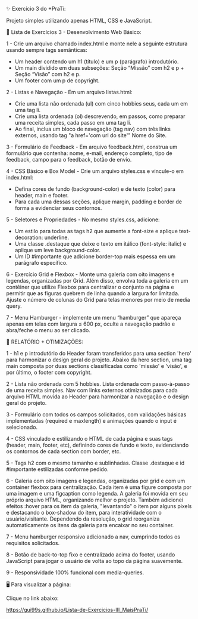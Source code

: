 ✨ Exercício 3 do +PraTi:

Projeto simples utilizando apenas HTML, CSS e JavaScript.



📜 Lista de Exercícios 3 - Desenvolvimento Web Básico:

1 - Crie um arquivo chamado index.html e monte nele a seguinte estrutura usando sempre tags semânticas:
- Um header contendo um h1 (título) e um p (parágrafo) introdutório.
- Um main dividido em duas subseções: Seção “Missão” com h2 e p + Seção “Visão” com h2 e p.
- Um footer com um p de copyright.


2 - Listas e Navegação - Em um arquivo listas.html:
- Crie uma lista não ordenada (ul) com cinco hobbies seus, cada um em uma tag li.
- Crie uma lista ordenada (ol) descrevendo, em passos, como preparar uma receita simples, cada passo em uma tag li.
- Ao final, inclua um bloco de navegação (tag nav) com três links externos, usando tag "a href='com url do site'" Nome do Site.


3 - Formulário de Feedback - Em arquivo feedback.html, construa um formulário que contenha: nome, e-mail, endereço completo, tipo de feedback, campo para o feedback, botão de envio.


4 - CSS Básico e Box Model - Crie um arquivo styles.css e vincule-o em index.html:
- Defina cores de fundo (background-color) e de texto (color) para header, main e footer.
- Para cada uma dessas seções, aplique margin, padding e border de forma a evidenciar seus contornos.


5 - Seletores e Propriedades - No mesmo styles.css, adicione: 
- Um estilo para todas as tags h2 que aumente a font-size e aplique text-decoration: underline.
- Uma classe .destaque que deixe o texto em itálico (font-style: italic) e aplique um leve background-color.
- Um ID #importante que adicione border-top mais espessa em um parágrafo específico.


6 - Exercício Grid e Flexbox - Monte uma galeria com oito imagens e legendas, organizadas por Grid. Além disso, envolva toda a galeria em um contêiner que utilize Flexbox para centralizar o conjunto na página e permitir que as figuras quebrem de linha quando a largura for limitada. Ajuste o número de colunas do Grid para telas menores por meio de media query.


7 - Menu Hamburger - implemente um menu “hamburger” que apareça apenas em telas com largura ≤ 600 px, oculte a navegação padrão e abra/feche o menu ao ser clicado.



📝 RELATÓRIO + OTIMIZAÇÕES:

1 - h1 e p introdutório do Header foram transferidos para uma section 'hero' para harmonizar o design geral do projeto. Abaixo da hero section, uma tag main composta por duas sections classificadas como 'missão' e 'visão', e por último, o footer com copyright. 


2 - Lista não ordenada com 5 hobbies. Lista ordenada com passo-à-passo de uma receita simples. Nav com links externos otimizados para cada arquivo HTML movida ao Header para harmonizar a navegação e o design geral do projeto.


3 - Formulário com todos os campos solicitados, com validações básicas implementadas (required e maxlength) e animações quando o input é selecionado.


4 - CSS vinculado e estilizando o HTML de cada página e suas tags (header, main, footer, etc), definindo cores de fundo e texto, evidenciando os contornos de cada section com border, etc.


5 - Tags h2 com o mesmo tamanho e sublinhadas. Classe .destaque e id #importante estilizadas conforme pedido. 


6 - Galeria com oito imagens e legendas, organizadas por grid e com um container flexbox para centralização. Cada item é uma figure composta por uma imagem e uma figcaption como legenda. A galeria foi movida em seu próprio arquivo HTML, organizando melhor o projeto. Também adicionei efeitos :hover para os item da galeria, "levantando" o item por alguns pixels e destacando o box-shadow do item, para interatividade com o usuário/visitante. Dependendo da resolução, o grid reorganiza automaticamente os itens da galeria para encaixar no seu container.


7 - Menu hamburger responsivo adicionado a nav, cumprindo todos os requisitos solicitados.


8 - Botão de back-to-top fixo e centralizado acima do footer, usando JavaScript para jogar o usuário de volta ao topo da página suavemente.


9 - Responsividade 100% funcional com media-queries.



🖥️ Para visualizar a página:

Clique no link abaixo: 

https://gui99s.github.io/Lista-de-Exercicios-III_MaisPraTi/




